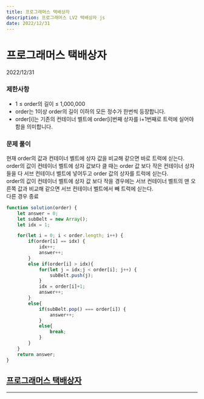 ```yaml
---
title: 프로그래머스 택배상자
description: 프로그래머스 LV2 택배상자 js
date: 2022/12/31
---
```


# 프로그래머스 택배상자
<div class="flex justify-end text-sm">2022/12/31</div>

### 제한사항
- 1 ≤ order의 길이 ≤ 1,000,000
- order는 1이상 order의 길이 이하의 모든 정수가 한번씩 등장합니다.
- order\[i]는 기존의 컨테이너 벨트에 order\[i]번째 상자를 i+1번째로 트럭에 실어야 함을 의미합니다.

### 문제 풀이
현재 order의 값과 컨테이너 벨트에 상자 값을 비교해 같으면 바로 트럭에 싣는다.  
order의 값이 컨테이너 벨트에 상자 값보다 클 때는 order 값 보다 작은 컨테이너 상자들을 다 서브 컨테이너 벨트에 넣어두고 order 값의 상자를 트럭에 싣는다.  
order의 값이 컨테이너 벨트에 상자 값 보다 작을 경우에는 서브 컨테이너 벨트의 맨 오른쪽 값과 비교해 같으면 서브 컨테이너 벨트에서 빼 트럭에 싣는다.  
다른 경우 종료
``` js
function solution(order) {
    let answer = 0;
    let subBelt = new Array();
    let idx = 1;

    for(let i = 0; i < order.length; i++) {
        if(order[i] == idx) {
            idx++;
            answer++;
        }
        else if(order[i] > idx){
            for(let j = idx;j < order[i]; j++) {
                subBelt.push(j);
            }
            idx = order[i]+1;
            answer++;
        }
        else{
            if(subBelt.pop() === order[i]) {
                answer++;
            }
            else{
                break;
            }
        }
    }
    return answer;
}
```

## <a href="https://school.programmers.co.kr/learn/courses/30/lessons/131704" target="_blank">프로그래머스 택배상자</a>

---